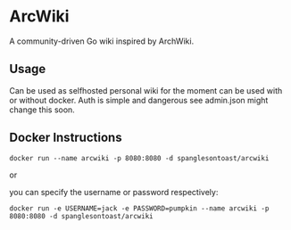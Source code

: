 # ArcWiki
A community-driven Go wiki inspired by ArchWiki.

## Usage
Can be used as selfhosted personal wiki for the moment can be used with or without docker. 
Auth is simple and dangerous see admin.json might change this soon.

## Docker Instructions

``` docker run --name arcwiki -p 8080:8080 -d spanglesontoast/arcwiki ```

or

you can specify the username or password respectively:

``` docker run -e USERNAME=jack -e PASSWORD=pumpkin --name arcwiki -p 8080:8080 -d spanglesontoast/arcwiki ```
